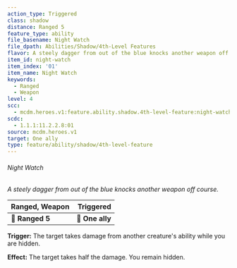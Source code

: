 ```yaml
---
action_type: Triggered
class: shadow
distance: Ranged 5
feature_type: ability
file_basename: Night Watch
file_dpath: Abilities/Shadow/4th-Level Features
flavor: A steely dagger from out of the blue knocks another weapon off course.
item_id: night-watch
item_index: '01'
item_name: Night Watch
keywords:
  - Ranged
  - Weapon
level: 4
scc:
  - mcdm.heroes.v1:feature.ability.shadow.4th-level-feature:night-watch
scdc:
  - 1.1.1:11.2.2.8:01
source: mcdm.heroes.v1
target: One ally
type: feature/ability/shadow/4th-level-feature
---
```


###### Night Watch

*A steely dagger from out of the blue knocks another weapon off course.*

| **Ranged, Weapon** |   **Triggered** |
| ------------------ | --------------: |
| **📏 Ranged 5**    | **🎯 One ally** |

**Trigger:** The target takes damage from another creature's ability while you are hidden.

**Effect:** The target takes half the damage. You remain hidden.
